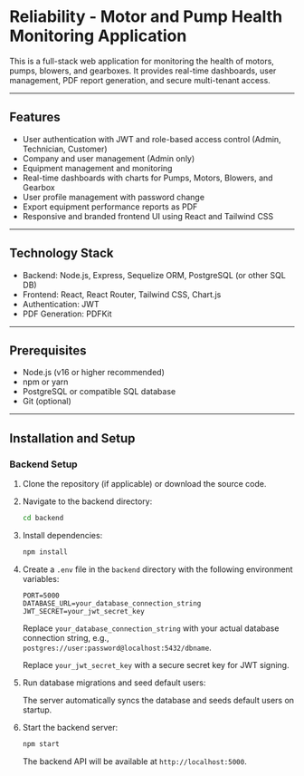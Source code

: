 # Reliability - Motor and Pump Health Monitoring Application

This is a full-stack web application for monitoring the health of motors, pumps, blowers, and gearboxes. It provides real-time dashboards, user management, PDF report generation, and secure multi-tenant access.

---

## Features

- User authentication with JWT and role-based access control (Admin, Technician, Customer)
- Company and user management (Admin only)
- Equipment management and monitoring
- Real-time dashboards with charts for Pumps, Motors, Blowers, and Gearbox
- User profile management with password change
- Export equipment performance reports as PDF
- Responsive and branded frontend UI using React and Tailwind CSS

---

## Technology Stack

- Backend: Node.js, Express, Sequelize ORM, PostgreSQL (or other SQL DB)
- Frontend: React, React Router, Tailwind CSS, Chart.js
- Authentication: JWT
- PDF Generation: PDFKit

---

## Prerequisites

- Node.js (v16 or higher recommended)
- npm or yarn
- PostgreSQL or compatible SQL database
- Git (optional)

---

## Installation and Setup

### Backend Setup

1. Clone the repository (if applicable) or download the source code.

2. Navigate to the backend directory:

   ```bash
   cd backend
   ```

3. Install dependencies:

   ```bash
   npm install
   ```

4. Create a `.env` file in the `backend` directory with the following environment variables:

   ```
   PORT=5000
   DATABASE_URL=your_database_connection_string
   JWT_SECRET=your_jwt_secret_key
   ```

   Replace `your_database_connection_string` with your actual database connection string, e.g., `postgres://user:password@localhost:5432/dbname`.

   Replace `your_jwt_secret_key` with a secure secret key for JWT signing.

5. Run database migrations and seed default users:

   The server automatically syncs the database and seeds default users on startup.

6. Start the backend server:

   ```bash
   npm start
   ```

   The backend API will be available at `http://localhost:5000`.
